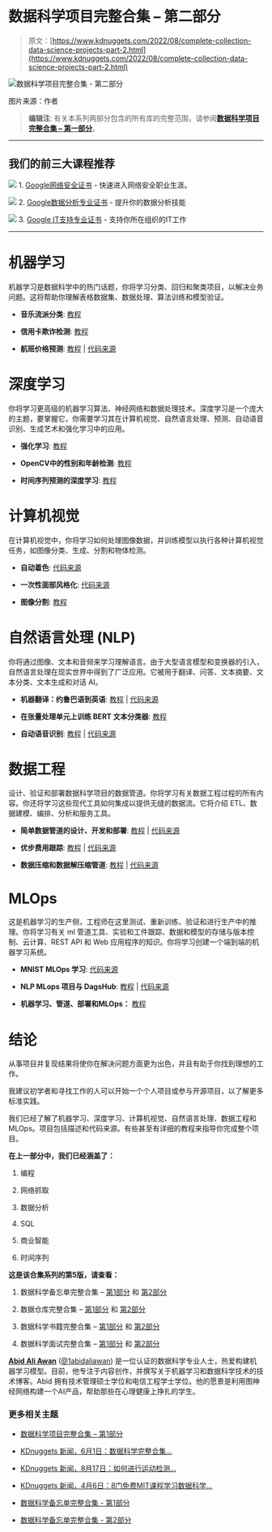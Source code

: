 # 数据科学项目完整合集 – 第二部分

> 原文：[https://www.kdnuggets.com/2022/08/complete-collection-data-science-projects-part-2.html](https://www.kdnuggets.com/2022/08/complete-collection-data-science-projects-part-2.html)

![数据科学项目完整合集 - 第二部分](../Images/e6cae7411930f69469ef158955c4e93e.png)

图片来源：作者

> **编辑注**: 有关本系列两部分包含的所有库的完整范围，请参阅[**数据科学项目完整合集 – 第一部分**](https://www.kdnuggets.com/2022/08/complete-collection-data-science-projects-part-1.html)。

* * *

## 我们的前三大课程推荐

![](../Images/0244c01ba9267c002ef39d4907e0b8fb.png) 1\. [Google网络安全证书](https://www.kdnuggets.com/google-cybersecurity) - 快速进入网络安全职业生涯。

![](../Images/e225c49c3c91745821c8c0368bf04711.png) 2\. [Google数据分析专业证书](https://www.kdnuggets.com/google-data-analytics) - 提升你的数据分析技能

![](../Images/0244c01ba9267c002ef39d4907e0b8fb.png) 3\. [Google IT支持专业证书](https://www.kdnuggets.com/google-itsupport) - 支持你所在组织的IT工作

* * *

# 机器学习

机器学习是数据科学中的热门话题，你将学习分类、回归和聚类项目，以解决业务问题。这将帮助你理解表格数据集、数据处理、算法训练和模型验证。

+   **音乐流派分类**: [教程](https://data-flair.training/blogs/python-project-music-genre-classification/)

+   **信用卡欺诈检测**: [教程](https://data-flair.training/blogs/data-science-machine-learning-project-credit-card-fraud-detection/)

+   **航班价格预测**: [教程](https://machinelearningprojects.net/flight-price-prediction/) | [代码来源](https://machinelearningprojects.net/wp-content/uploads/2021/07/source%20codes/Flight%20Price%20Prediction.zip)

# 深度学习

你将学习更高级的机器学习算法、神经网络和数据处理技术。深度学习是一个庞大的主题，要掌握它，你需要学习其在计算机视觉、自然语言处理、预测、自动语音识别、生成艺术和强化学习中的应用。

+   **强化学习**: [教程](https://blog.paperspace.com/projects-with-reinforcement-learning/)

+   **OpenCV中的性别和年龄检测**: [教程](https://data-flair.training/blogs/python-project-gender-age-detection/)

+   **时间序列预测的深度学习**: [教程](https://machinelearningmastery.com/how-to-get-started-with-deep-learning-for-time-series-forecasting-7-day-mini-course/)

# 计算机视觉

在计算机视觉中，你将学习如何处理图像数据，并训练模型以执行各种计算机视觉任务，如图像分类、生成、分割和物体检测。

+   **自动着色**: [代码来源](https://github.com/ericsujw/InstColorization)

+   **一次性面部风格化**: [代码来源](https://github.com/mchong6/JoJoGAN)

+   **图像分割**: [教程](https://data-flair.training/blogs/image-segmentation-machine-learning/)

# 自然语言处理 (NLP)

你将通过图像、文本和音频来学习理解语言。由于大型语言模型和变换器的引入，自然语言处理在现实世界中得到了广泛应用。它被用于翻译、问答、文本摘要、文本分类、文本生成和对话 AI。

+   **机器翻译：约鲁巴语到英语**: [教程](https://towardsdatascience.com/simple-machine-translation-yor%C3%B9b%C3%A1-to-english-1b958ccdc8a1) | [代码来源](https://github.com/kingabzpro/Yoruba-Machine-Translation)

+   **在张量处理单元上训练 BERT 文本分类器**: [教程](https://www.analyticsvidhya.com/blog/2021/08/training-bert-text-classifier-on-tensor-processing-unit-tpu/)

+   **自动语音识别**: [教程](https://www.analyticsvidhya.com/blog/2022/04/a-beginners-guide-to-get-productive-with-fastds/) | [代码来源](https://dagshub.com/kingabzpro/Urdu-ASR-SOTA)

# 数据工程

设计、验证和部署数据科学项目的数据管道。你将学习有关数据工程过程的所有内容。你还将学习这些现代工具如何集成以提供无缝的数据流。它将介绍 ETL、数据建模、编排、分析和服务工具。

+   **简单数据管道的设计、开发和部署**: [教程](https://medium.com/geekculture/design-development-and-deployment-of-a-simple-data-pipeline-6f1d59d0fd6a) | [代码来源](https://github.com/Wittline/data-engineer-challenge)

+   **优步费用跟踪**: [教程](https://aws.plainenglish.io/uber-expenses-tracking-with-airflow-redshift-powerbi-27688a686f60) | [代码来源](https://github.com/Wittline/uber-expenses-tracking)

+   **数据压缩和数据解压缩管道**: [教程](https://python.plainenglish.io/lossless-data-compression-and-data-decompression-pipeline-2f5391a6b7e7) | [代码来源](https://github.com/Wittline/wbz)

# MLOps

这是机器学习的生产侧，工程师在这里测试、重新训练、验证和进行生产中的推理。你将学习有关 ml 管道工具、实验和工件跟踪、数据和模型的存储与版本控制、云计算、REST API 和 Web 应用程序的知识。你将学习创建一个端到端的机器学习系统。

+   **MNIST MLOps 学习**: [代码来源](https://github.com/zademn/mnist-mlops-learning)

+   **NLP MLops 项目与 DagsHub**: [教程](https://towardsdatascience.com/nlp-mlops-project-with-dagshub-deploy-your-streamlit-app-on-aws-ec2-instance-part-2-eb7dcb17b8ba) | [代码来源](https://dagshub.com/zoumana.keita/MultiLanguageSentimentStreamlitApp)

+   **机器学习、管道、部署和MLOps：** [教程](https://www.datacamp.com/tutorial/tutorial-machine-learning-pipelines-mlops-deployment)

# 结论

从事项目并复现结果将使你在解决问题方面更为出色，并且有助于你找到理想的工作。

我建议初学者和寻找工作的人可以开始一个个人项目或参与开源项目，以了解更多标准实践。

我们已经了解了机器学习、深度学习、计算机视觉、自然语言处理、数据工程和MLOps。项目包括描述和代码来源。有些甚至有详细的教程来指导你完成整个项目。

**在上一部分中，我们已经涵盖了：**

1.  编程

1.  网络抓取

1.  数据分析

1.  SQL

1.  商业智能

1.  时间序列

**这是该合集系列的第5版，请查看：**

1.  数据科学备忘单完整合集 – [第1部分](/2022/02/complete-collection-data-science-cheat-sheets-part-1.html) 和 [第2部分](/2022/02/complete-collection-data-science-cheat-sheets-part-2.html)

1.  数据仓库完整合集 – [第1部分](/2022/04/complete-collection-data-repositories-part-1.html) 和 [第2部分](/2022/04/complete-collection-data-repositories-part-2.html)

1.  数据科学书籍完整合集 – [第1部分](/2022/05/complete-collection-data-science-books-part-1.html) 和 [第2部分](/2022/05/complete-collection-data-science-books-part-2.html)

1.  数据科学面试完整合集 – [第1部分](/2022/06/complete-collection-data-science-interviews-part-1.html) 和 [第2部分](/2022/06/complete-collection-data-science-interviews-part-2.html)

**[Abid Ali Awan](https://www.polywork.com/kingabzpro)** ([@1abidaliawan](https://twitter.com/1abidaliawan)) 是一位认证的数据科学专业人士，热爱构建机器学习模型。目前，他专注于内容创作，并撰写关于机器学习和数据科学技术的技术博客。Abid 拥有技术管理硕士学位和电信工程学士学位。他的愿景是利用图神经网络构建一个AI产品，帮助那些在心理健康上挣扎的学生。

### 更多相关主题

+   [数据科学项目完整合集 – 第1部分](https://www.kdnuggets.com/2022/08/complete-collection-data-science-projects-part-1.html)

+   [KDnuggets 新闻，6月1日：数据科学完整合集…](https://www.kdnuggets.com/2022/n22.html)

+   [KDnuggets 新闻，8月17日：如何进行运动检测…](https://www.kdnuggets.com/2022/n33.html)

+   [KDnuggets 新闻，4月6日：8门免费MIT课程学习数据科学…](https://www.kdnuggets.com/2022/n14.html)

+   [数据科学备忘单完整合集 - 第1部分](https://www.kdnuggets.com/2022/02/complete-collection-data-science-cheat-sheets-part-1.html)

+   [数据科学备忘单完整合集 - 第2部分](https://www.kdnuggets.com/2022/02/complete-collection-data-science-cheat-sheets-part-2.html)
